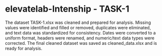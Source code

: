 # elevatelab-Intenship - TASK-1

The dataset TASK-1.xlsx was cleaned and prepared for analysis. Missing values were identified and filled or removed, duplicates were eliminated, and text data was standardized for consistency. Dates were converted to a uniform format, headers were renamed, and numeric/text data types were corrected. The final cleaned dataset was saved as cleaned_data.xlsx and is ready for analysis.
